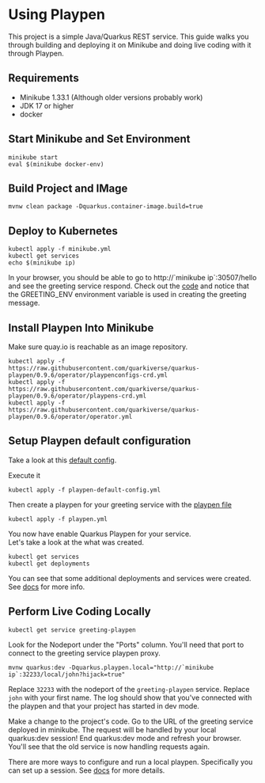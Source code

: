 # Using Playpen

This project is a simple Java/Quarkus REST service.  This
guide walks you through building and deploying it on Minikube
and doing live coding with it through Playpen.

## Requirements

* Minikube 1.33.1 (Although older versions probably work)
* JDK 17 or higher
* docker

## Start Minikube and Set Environment

```shell
minikube start
eval $(minikube docker-env)
```

## Build Project and IMage

```shell
mvnw clean package -Dquarkus.container-image.build=true
```

## Deploy to Kubernetes

```shell
kubectl apply -f minikube.yml
kubectl get services
echo $(minikube ip)
```

In your browser, you should be able to go to http://\`minikube ip`:30507/hello
and see the greeting service respond.  Check out the
[code](src/main/java/org/acme/GreetingResource.java#L26) and notice that the
GREETING_ENV environment variable is used in creating the greeting
message.

## Install Playpen Into Minikube

Make sure quay.io is reachable as an image repository.

```shell
kubectl apply -f https://raw.githubusercontent.com/quarkiverse/quarkus-playpen/0.9.6/operator/playpenconfigs-crd.yml
kubectl apply -f https://raw.githubusercontent.com/quarkiverse/quarkus-playpen/0.9.6/operator/playpens-crd.yml
kubectl apply -f https://raw.githubusercontent.com/quarkiverse/quarkus-playpen/0.9.6/operator/operator.yml
```

## Setup Playpen default configuration

Take a look at this [default config](playpen-default-config.yml).


Execute it
```shell
kubectl apply -f playpen-default-config.yml
```

Then create a playpen for your greeting service with the
[playpen file](playpen.yml)
```shell
kubectl apply -f playpen.yml
```

You now have enable Quarkus Playpen for your service.  
Let's take a look at the what was created.

```shell
kubectl get services
kubectl get deployments
```
You can see that some additional deployments and services were created.
See [docs](../README.md) for more info.

## Perform Live Coding Locally

```shell
kubectl get service greeting-playpen
```

Look for the Nodeport under the "Ports" column.  You'll
need that port to connect to the greeting service playpen proxy.

```shell
mvnw quarkus:dev -Dquarkus.playpen.local="http://`minikube ip`:32233/local/john?hijack=true"
```

Replace `32233` with the nodeport of the `greeting-playpen` service.  Replace
`john` with your first name.  The log should show that
you've connected with the playpen and that your project has
started in dev mode.

Make a change to the project's code.  Go to the URL of the greeting
service deployed in minikube.  The request will be handled by your local
quarkus:dev session!  End quarkus:dev mode and refresh your browser.
You'll see that the old service is now handling requests again.

There are more ways to configure and run a local playpen.
Specifically you can set up a session.  See [docs](../README.md) for
more details.










